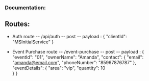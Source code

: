 ### Documentation:

## Routes:

- Auth route
  -- /api/auth
  -- post
  -- payload :
    {
        "clientId": "MSInitialService"
    }

- Event Purchase route
  -- /event-purchase
  -- post
  -- payload :
    {
		"eventId": "01",
        "ownerName": "Amanda",
        "contact": {
        "email": "amanda@email.com",
        "phoneNumber": "85967876787"
        },
        "eventDetails": {
        "area": "vip",
        "quantity": 10  
        }
    }
